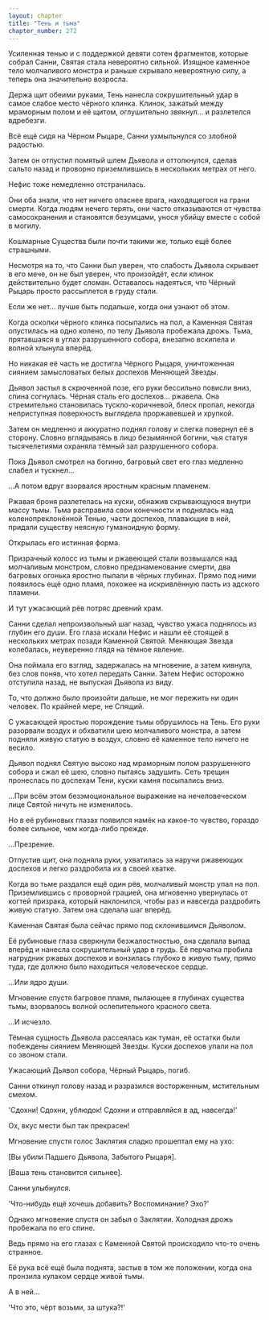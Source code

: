 ```yaml
---
layout: chapter
title: "Тень и тьма"
chapter_number: 272
---
```


Усиленная тенью и с поддержкой девяти сотен фрагментов, которые собрал Санни, Святая стала невероятно сильной. Изящное каменное тело молчаливого монстра и раньше скрывало невероятную силу, а теперь она значительно возросла.

Держа щит обеими руками, Тень нанесла сокрушительный удар в самое слабое место чёрного клинка. Клинок, зажатый между мраморным полом и её щитом, оглушительно звякнул... и разлетелся вдребезги.

Всё ещё сидя на Чёрном Рыцаре, Санни ухмыльнулся со злобной радостью.

Затем он отпустил помятый шлем Дьявола и оттолкнулся, сделав сальто назад и проворно приземлившись в нескольких метрах от него.

Нефис тоже немедленно отстранилась.

Они оба знали, что нет ничего опаснее врага, находящегося на грани смерти. Когда людям нечего терять, они часто отказываются от чувства самосохранения и становятся безумцами, унося убийцу вместе с собой в могилу.

Кошмарные Существа были почти такими же, только ещё более страшными.

Несмотря на то, что Санни был уверен, что слабость Дьявола скрывает в его мече, он не был уверен, что произойдёт, если клинок действительно будет сломан. Оставалось надеяться, что Чёрный Рыцарь просто рассыплется в груду стали.

Если же нет... лучше быть подальше, когда они узнают об этом.

Когда осколки чёрного клинка посыпались на пол, а Каменная Святая опустилась на одно колено, по телу Дьявола пробежала дрожь. Тьма, прятавшаяся в углах разрушенного собора, внезапно вскипела и волной хлынула вперёд.

Но никакая её часть не достигла Чёрного Рыцаря, уничтоженная сиянием замысловатых белых доспехов Меняющей Звезды.

Дьявол застыл в скрюченной позе, его руки бессильно повисли вниз, спина согнулась. Чёрная сталь его доспехов... ржавела. Она стремительно становилась тускло-коричневой, блеск пропал, некогда неприступная поверхность выглядела проржавевшей и хрупкой.

Затем он медленно и аккуратно поднял голову и слегка повернул её в сторону. Словно вглядываясь в лицо безымянной богини, чья статуя тысячелетиями охраняла тёмный зал разрушенного собора.

Пока Дьявол смотрел на богиню, багровый свет его глаз медленно слабел и тускнел...

...А потом вдруг взорвался яростным красным пламенем.

Ржавая броня разлетелась на куски, обнажив скрывающуюся внутри массу тьмы. Тьма расправила свои конечности и поднялась над коленопреклонённой Тенью, части доспехов, плавающие в ней, придали существу неясную гуманоидную форму.

Открылась его истинная форма.

Призрачный колосс из тьмы и ржавеющей стали возвышался над молчаливым монстром, словно предзнаменование смерти, два багровых огонька яростно пылали в чёрных глубинах. Прямо под ними появилось ещё одно пламя, похожее на искривлённую пасть из адского пламени.

И тут ужасающий рёв потряс древний храм.

Санни сделал непроизвольный шаг назад, чувство ужаса поднялось из глубин его души. Его глаза искали Нефис и нашли её стоящей в нескольких метрах позади Каменной Святой. Меняющая Звезда колебалась, неуверенно глядя на тёмное явление.

Она поймала его взгляд, задержалась на мгновение, а затем кивнула, без слов поняв, что хотел передать Санни. Затем Нефис осторожно отступила назад, не выпуская Дьявола из виду.

То, что должно было произойти дальше, не мог пережить ни один человек. По крайней мере, не Спящий.

С ужасающей яростью порождение тьмы обрушилось на Тень. Его руки разорвали воздух и обхватили шею молчаливого монстра, а затем подняли живую статую в воздух, словно её каменное тело ничего не весило.

Дьявол поднял Святую высоко над мраморным полом разрушенного собора и сжал её шею, словно пытаясь задушить. Сеть трещин пронеслась по доспехам Тени, куски камня посыпались вниз.

...При всём этом безэмоциональное выражение на нечеловеческом лице Святой ничуть не изменилось.

Но в её рубиновых глазах появился намёк на какое-то чувство, гораздо более сильное, чем когда-либо прежде.

...Презрение.

Отпустив щит, она подняла руки, ухватилась за наручи ржавеющих доспехов и легко раздробила их в своей хватке.

Когда во тьме раздался ещё один рёв, молчаливый монстр упал на пол. Приземлившись с проворной грацией, она мгновенно увернулась от когтей призрака, который наклонился, чтобы раз и навсегда раздробить живую статую. Затем она сделала шаг вперёд.

Каменная Святая была сейчас прямо под склонившимся Дьяволом.

Её рубиновые глаза сверкнули безжалостностью, она сделала выпад вперёд и нанесла сокрушительный удар в грудь. Её перчатка пробила нагрудник ржавых доспехов и вонзилась глубоко в живую тьму, прямо туда, где должно было находиться человеческое сердце.

...Или ядро души.

Мгновение спустя багровое пламя, пылающее в глубинах существа тьмы, взорвалось волной ослепительного красного света.

...И исчезло.

Тёмная сущность Дьявола рассеялась как туман, её остатки были побеждены сиянием Меняющей Звезды. Куски доспехов упали на пол со звоном стали.

Ужасающий Дьявол собора, Чёрный Рыцарь, погиб.

Санни откинул голову назад и разразился восторженным, мстительным смехом.

'Сдохни! Сдохни, ублюдок! Сдохни и отправляйся в ад, навсегда!'

Ох, вкус мести был так прекрасен!

Мгновение спустя голос Заклятия сладко прошептал ему на ухо:

[Вы убили Падшего Дьявола, Забытого Рыцаря].

[Ваша тень становится сильнее].

Санни улыбнулся.

'Что-нибудь ещё хочешь добавить? Воспоминание? Эхо?'

Однако мгновение спустя он забыл о Заклятии. Холодная дрожь пробежала по его спине.

Ведь прямо на его глазах с Каменной Святой происходило что-то очень странное.

Её рука всё ещё была поднята, застыв в том же положении, когда она пронзила кулаком сердце живой тьмы.

А в ней...

'Что это, чёрт возьми, за штука?!'